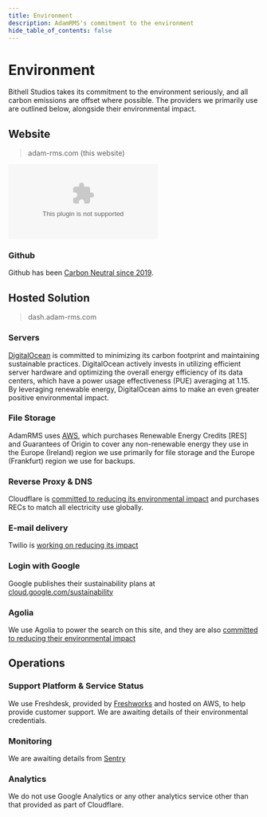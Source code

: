 ```yaml
---
title: Environment
description: AdamRMS's commitment to the environment
hide_table_of_contents: false
---
```


# Environment

Bithell Studios takes its commitment to the environment seriously, and all carbon emissions are offset where possible. The providers we primarily use are outlined below, alongside their environmental impact. 

## Website

> adam-rms.com (this website)

![This website is hosted Green - checked by thegreenwebfoundation.org](https://api.thegreenwebfoundation.org/greencheckimage/adam-rms.com?nocache=true)

### Github

Github has been [Carbon Neutral since 2019](https://github.blog/2021-04-22-environmental-sustainability-github/).

## Hosted Solution

> dash.adam-rms.com

### Servers

[DigitalOcean](https://www.digitalocean.com/impact) is committed to minimizing its carbon footprint and maintaining sustainable practices. DigitalOcean actively invests in utilizing efficient server hardware and optimizing the overall energy efficiency of its data centers, which have a power usage effectiveness (PUE) averaging at 1.15. By leveraging renewable energy, DigitalOcean aims to make an even greater positive environmental impact. 

### File Storage

AdamRMS uses [AWS](https://sustainability.aboutamazon.com/environment/the-cloud), which purchases Renewable Energy Credits [RES] and Guarantees of Origin to cover any non-renewable energy they use in the Europe (Ireland) region we use primarily for file storage and the Europe (Frankfurt) region we use for backups.

### Reverse Proxy & DNS

Cloudflare is [committed to reducing its environmental impact](https://blog.cloudflare.com/the-climate-and-cloudflare/) and purchases RECs to match all electricity use globally.

### E-mail delivery

Twilio is [working on reducing its impact](https://www.twilio.org/impact/2020-report/)

### Login with Google 

Google publishes their sustainability plans at [cloud.google.com/sustainability](https://cloud.google.com/sustainability)

### Agolia

We use Agolia to power the search on this site, and they are also [committed to reducing their environmental impact](https://www.algolia.com/blog/algolia/sweeping-away-our-environmental-footprint/)

## Operations 

### Support Platform & Service Status

We use Freshdesk, provided by [Freshworks](https://www.freshworks.com/security/) and hosted on AWS, to help provide customer support. We are awaiting details of their environmental credentials. 

### Monitoring

We are awaiting details from [Sentry](https://sentry.io)

### Analytics 

We do not use Google Analytics or any other analytics service other than that provided as part of Cloudflare.